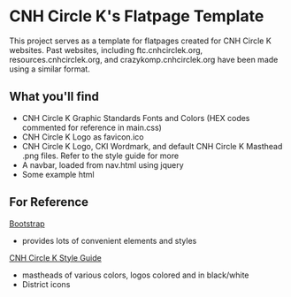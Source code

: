 # CNH Circle K's Flatpage Template
This project serves as a template for flatpages created for CNH Circle K websites. Past websites, including ftc.cnhcirclek.org, resources.cnhcirclek.org, and crazykomp.cnhcirclek.org have been made using a similar format.

## What you'll find
* CNH Circle K Graphic Standards Fonts and Colors (HEX codes commented for reference in main.css)
* CNH Circle K Logo as favicon.ico
* CNH Circle K Logo, CKI Wordmark, and default CNH Circle K Masthead .png files. Refer to the style guide for more
* A navbar, loaded from nav.html using jquery
* Some example html

## For Reference
[Bootstrap](https://getbootstrap.com/)
* provides lots of convenient elements and styles

[CNH Circle K Style Guide](https://company-70313.frontify.com/d/zDV4IaLwZ1nC/cnh-circle-k-style-guide)
* mastheads of various colors, logos colored and in black/white
* District icons
